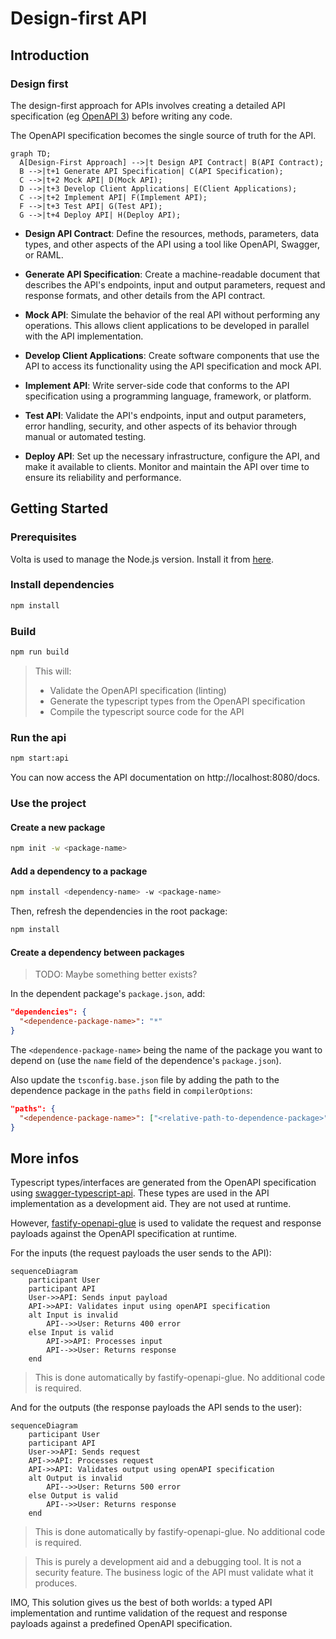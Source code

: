 # Design-first API

## Introduction

### Design first

The design-first approach for APIs involves creating a detailed API specification (eg [OpenAPI 3](https://swagger.io/specification/)) before writing any code.

The OpenAPI specification becomes the single source of truth for the API.

```mermaid
graph TD;
  A[Design-First Approach] -->|t Design API Contract| B(API Contract);
  B -->|t+1 Generate API Specification| C(API Specification);
  C -->|t+2 Mock API| D(Mock API);
  D -->|t+3 Develop Client Applications| E(Client Applications);
  C -->|t+2 Implement API| F(Implement API);
  F -->|t+3 Test API| G(Test API);
  G -->|t+4 Deploy API| H(Deploy API);
```

- **Design API Contract**: Define the resources, methods, parameters, data types, and other aspects of the API using a tool like OpenAPI, Swagger, or RAML.

- **Generate API Specification**: Create a machine-readable document that describes the API's endpoints, input and output parameters, request and response formats, and other details from the API contract.

- **Mock API**: Simulate the behavior of the real API without performing any operations. This allows client applications to be developed in parallel with the API implementation.

- **Develop Client Applications**: Create software components that use the API to access its functionality using the API specification and mock API.

- **Implement API**: Write server-side code that conforms to the API specification using a programming language, framework, or platform.

- **Test API**: Validate the API's endpoints, input and output parameters, error handling, security, and other aspects of its behavior through manual or automated testing.

- **Deploy API**: Set up the necessary infrastructure, configure the API, and make it available to clients. Monitor and maintain the API over time to ensure its reliability and performance.

## Getting Started

### Prerequisites

Volta is used to manage the Node.js version. Install it from [here](https://volta.sh/).

### Install dependencies

```sh
npm install
```

### Build

```sh
npm run build
```

> This will:
>
> - Validate the OpenAPI specification (linting)
> - Generate the typescript types from the OpenAPI specification
> - Compile the typescript source code for the API

### Run the api

```sh
npm start:api
```

You can now access the API documentation on http://localhost:8080/docs.

### Use the project

#### Create a new package

```sh
npm init -w <package-name>
```

#### Add a dependency to a package

```sh
npm install <dependency-name> -w <package-name>
```

Then, refresh the dependencies in the root package:

```sh
npm install
```

#### Create a dependency between packages

> TODO: Maybe something better exists?

In the dependent package's `package.json`, add:

```json
"dependencies": {
  "<dependence-package-name>": "*"
}
```

The `<dependence-package-name>` being the name of the package you want to depend on (use the `name` field of the dependence's `package.json`).

Also update the `tsconfig.base.json` file by adding the path to the dependence package in the `paths` field in `compilerOptions`:

```json
"paths": {
  "<dependence-package-name>": ["<relative-path-to-dependence-package>"]
}
```

## More infos

Typescript types/interfaces are generated from the OpenAPI specification using [swagger-typescript-api](https://www.npmjs.com/package/swagger-typescript-api). These types are used in the API implementation as a development aid. They are not used at runtime.

However, [fastify-openapi-glue](https://www.npmjs.com/package/fastify-openapi-glue) is used to validate the request and response payloads against the OpenAPI specification at runtime.

For the inputs (the request payloads the user sends to the API):

```mermaid
sequenceDiagram
    participant User
    participant API
    User->>API: Sends input payload
    API->>API: Validates input using openAPI specification
    alt Input is invalid
        API-->>User: Returns 400 error
    else Input is valid
        API->>API: Processes input
        API-->>User: Returns response
    end
```

> This is done automatically by fastify-openapi-glue. No additional code is required.

And for the outputs (the response payloads the API sends to the user):

```mermaid
sequenceDiagram
    participant User
    participant API
    User->>API: Sends request
    API->>API: Processes request
    API->>API: Validates output using openAPI specification
    alt Output is invalid
        API-->>User: Returns 500 error
    else Output is valid
        API-->>User: Returns response
    end
```

> This is done automatically by fastify-openapi-glue. No additional code is required.

> This is purely a development aid and a debugging tool. It is not a security feature. The business logic of the API must validate what it produces.

IMO, This solution gives us the best of both worlds: a typed API implementation and runtime validation of the request and response payloads against a predefined OpenAPI specification.
